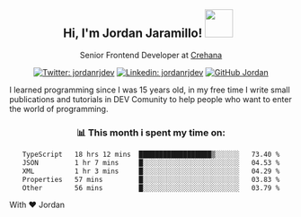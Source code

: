 <div align="center">
<h2 style="margin-right:10px;">Hi, I'm Jordan Jaramillo! <img src="https://media.giphy.com/media/Wj7lNjMNDxSmc/source.gif" width="50" > </h2>

<p>Senior Frontend Developer at <a href="https://www.crehana.com/">Crehana</a></p>

[![Twitter: jordanrjdev](https://img.shields.io/twitter/follow/jordanrjdev?style=social)](https://twitter.com/jordanrjdev)
[![Linkedin: jordanrjdev](https://img.shields.io/badge/-jordanrjdev-blue?style=flat-square&logo=Linkedin&logoColor=white&link=https://www.linkedin.com/in/jordanrjdev/)](https://www.linkedin.com/in/jordanrjdev/)
[![GitHub Jordan](https://img.shields.io/github/followers/jnadroj?label=follow&style=social)](https://github.com/jnadroj)

</div>
I learned programming since I was 15 years old, in my free time I write small publications and tutorials in DEV Comunity to help people who want to enter the world of programming.

<div align="center">

### 📊 **This month i spent my time on:**

<!--START_SECTION:waka-->

```txt
TypeScript   18 hrs 12 mins  ██████████████████▒░░░░░░   73.40 %
JSON         1 hr 7 mins     █░░░░░░░░░░░░░░░░░░░░░░░░   04.53 %
XML          1 hr 3 mins     █░░░░░░░░░░░░░░░░░░░░░░░░   04.29 %
Properties   57 mins         █░░░░░░░░░░░░░░░░░░░░░░░░   03.83 %
Other        56 mins         █░░░░░░░░░░░░░░░░░░░░░░░░   03.79 %
```

<!--END_SECTION:waka-->

</div>

With ❤️ Jordan
